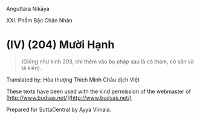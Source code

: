 Aṅguttara Nikāya

XXI. Phẩm Bậc Chân Nhân

# (IV) (204) Mười Hạnh

> (Giống như kinh 203, chỉ thêm vào ba pháp sau là có tham, có sân và tà kiến).

Translated by: Hòa thượng Thích Minh Châu dịch Việt

These texts have been used with the kind permission of the webmaster of [http://www.budsas.net/](http://www.budsas.net/)

Prepared for SuttaCentral by Ayya Vimala.